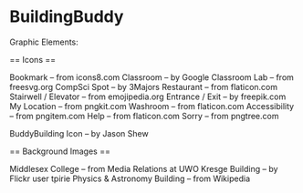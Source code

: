 # BuildingBuddy

Graphic Elements:

== Icons ==

Bookmark – from icons8.com
Classroom – by Google Classroom
Lab – from freesvg.org
CompSci Spot – by 3Majors
Restaurant – from flaticon.com
Stairwell / Elevator – from emojipedia.org
Entrance / Exit – by freepik.com
My Location – from pngkit.com
Washroom – from flaticon.com
Accessibility – from pngitem.com
Help – from flaticon.com
Sorry – from pngtree.com

BuddyBuilding Icon – by Jason Shew

== Background Images ==

Middlesex College – from Media Relations at UWO 
Kresge Building – by Flickr user tpirie
Physics & Astronomy Building – from Wikipedia


